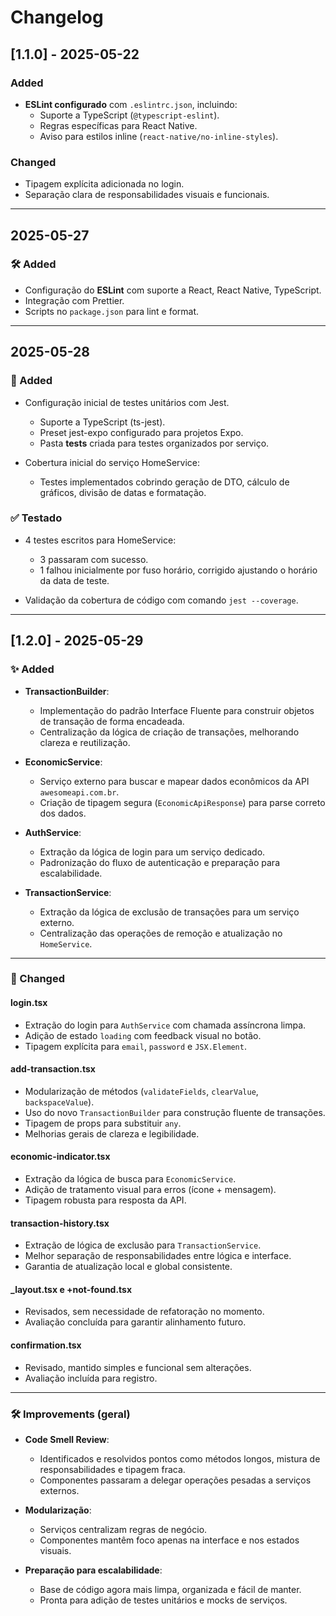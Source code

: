 # Changelog

## [1.1.0] - 2025-05-22

### Added

- **ESLint configurado** com `.eslintrc.json`, incluindo:
  - Suporte a TypeScript (`@typescript-eslint`).
  - Regras específicas para React Native.
  - Aviso para estilos inline (`react-native/no-inline-styles`).

### Changed

- Tipagem explícita adicionada no login.
- Separação clara de responsabilidades visuais e funcionais.

---

## 2025-05-27

### 🛠️ Added

- Configuração do **ESLint** com suporte a React, React Native, TypeScript.
- Integração com Prettier.
- Scripts no `package.json` para lint e format.

---

## 2025-05-28

### 🧪 Added

- Configuração inicial de testes unitários com Jest.
  - Suporte a TypeScript (ts-jest).
  - Preset jest-expo configurado para projetos Expo.
  - Pasta __tests__ criada para testes organizados por serviço.

- Cobertura inicial do serviço HomeService:
  - Testes implementados cobrindo geração de DTO, cálculo de gráficos, divisão de datas e formatação.

### ✅ Testado

- 4 testes escritos para HomeService:
  - 3 passaram com sucesso.
  - 1 falhou inicialmente por fuso horário, corrigido ajustando o horário da data de teste.

- Validação da cobertura de código com comando `jest --coverage`.

---

## [1.2.0] - 2025-05-29

### ✨ Added

- **TransactionBuilder**:
  - Implementação do padrão Interface Fluente para construir objetos de transação de forma encadeada.
  - Centralização da lógica de criação de transações, melhorando clareza e reutilização.

- **EconomicService**:
  - Serviço externo para buscar e mapear dados econômicos da API `awesomeapi.com.br`.
  - Criação de tipagem segura (`EconomicApiResponse`) para parse correto dos dados.

- **AuthService**:
  - Extração da lógica de login para um serviço dedicado.
  - Padronização do fluxo de autenticação e preparação para escalabilidade.

- **TransactionService**:
  - Extração da lógica de exclusão de transações para um serviço externo.
  - Centralização das operações de remoção e atualização no `HomeService`.

---

### 🔧 Changed

#### login.tsx

- Extração do login para `AuthService` com chamada assíncrona limpa.
- Adição de estado `loading` com feedback visual no botão.
- Tipagem explícita para `email`, `password` e `JSX.Element`.

#### add-transaction.tsx

- Modularização de métodos (`validateFields`, `clearValue`, `backspaceValue`).
- Uso do novo `TransactionBuilder` para construção fluente de transações.
- Tipagem de props para substituir `any`.
- Melhorias gerais de clareza e legibilidade.

#### economic-indicator.tsx

- Extração da lógica de busca para `EconomicService`.
- Adição de tratamento visual para erros (ícone + mensagem).
- Tipagem robusta para resposta da API.

#### transaction-history.tsx

- Extração de lógica de exclusão para `TransactionService`.
- Melhor separação de responsabilidades entre lógica e interface.
- Garantia de atualização local e global consistente.

#### _layout.tsx e +not-found.tsx

- Revisados, sem necessidade de refatoração no momento.
- Avaliação concluída para garantir alinhamento futuro.

#### confirmation.tsx

- Revisado, mantido simples e funcional sem alterações.
- Avaliação incluída para registro.

---

### 🛠️ Improvements (geral)

- **Code Smell Review**:
  - Identificados e resolvidos pontos como métodos longos, mistura de responsabilidades e tipagem fraca.
  - Componentes passaram a delegar operações pesadas a serviços externos.

- **Modularização**:
  - Serviços centralizam regras de negócio.
  - Componentes mantêm foco apenas na interface e nos estados visuais.

- **Preparação para escalabilidade**:
  - Base de código agora mais limpa, organizada e fácil de manter.
  - Pronta para adição de testes unitários e mocks de serviços.
